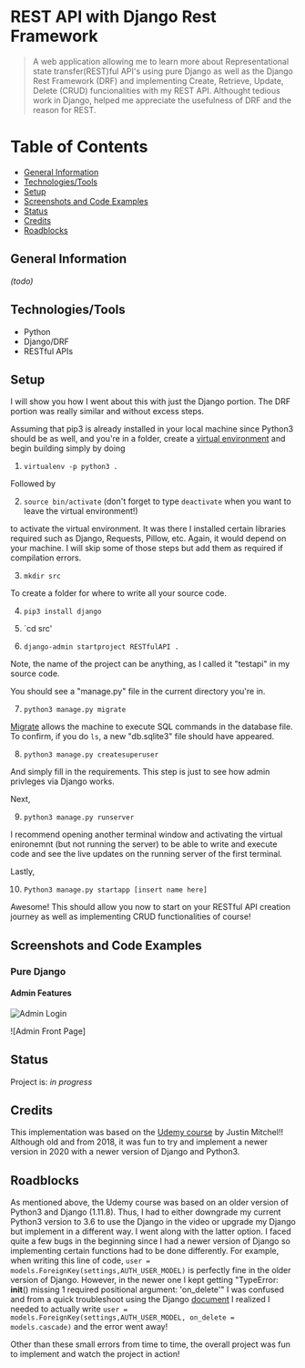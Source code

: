 # REST API with Django Rest Framework

> A web application allowing me to learn more about Representational state transfer(REST)ful API's using pure Django as well as the Django Rest Framework (DRF) and implementing Create, Retrieve, Update, Delete (CRUD) funcionalities with my REST API. Althought tedious work in Django, helped me appreciate the usefulness of DRF and the reason for REST.

# Table of Contents

* [General Information](#general-information)
* [Technologies/Tools](#technologiestools)
* [Setup](#setup)
* [Screenshots and Code Examples](#screenshots-and-code-examples)
* [Status](#status)
* [Credits](#credits)
* [Roadblocks](#roadblocks)
## General Information
*(todo)*
## Technologies/Tools

* Python
* Django/DRF
* RESTful APIs

## Setup
I will show you how I went about this with just the Django portion. The DRF portion was really similar and without excess steps.

Assuming that pip3 is already installed in your local machine since Python3 should be as well, and you're in a folder,
create a [virtual environment](https://help.dreamhost.com/hc/en-us/articles/115000695551-Installing-and-using-Python-s-virtualenv-using-Python-3) and begin building simply by doing 

1) `virtualenv -p python3 .` 

Followed by 

2) `source bin/activate` (don't forget to type `deactivate` when you want to leave the virtual environment!)

to activate the virtual environment. It was there I installed certain libraries required such as Django, Requests, Pillow, etc. Again, it would depend on your machine. I will skip some of those steps but add them as required if compilation errors.

3) `mkdir src` 

To create a folder for where to write all your source code.

4) `pip3 install django` 

5) `cd src'

6) `django-admin startproject RESTfulAPI .` 

Note, the name of the project can be anything, as I called it "testapi" in my source code.

You should see a "manage.py" file in the current directory you're in.

7) `python3 manage.py migrate`

[Migrate](https://www.geeksforgeeks.org/django-manage-py-migrate-command-python/) allows the machine to execute SQL commands in the database file. To confirm, if you do `ls`, a new "db.sqlite3" file should have appeared.

8) `python3 manage.py createsuperuser` 

And simply fill in the requirements. This step is just to see how admin privleges via Django works. 

Next,

9) `python3 manage.py runserver`

I recommend opening another terminal window and activating the virtual enironemnt (but not running the server) to be able to write and execute code and see the live updates on the running server of the first terminal. 

Lastly,

10) `Python3 manage.py startapp [insert name here]`

Awesome! This should allow you now to start on your RESTful API creation journey as well as implementing CRUD functionalities of course!


## Screenshots and Code Examples
### Pure Django
#### Admin Features
![Admin Login](/../restapi/img/django_admin_login.png)

![Admin Front Page]

## Status

Project is: *in progress*

## Credits
This implementation was based on the [Udemy course](https://www.udemy.com/course/build-a-python-rest-api-with-the-django-rest-framework/) by Justin Mitchel!! Although old and from 2018, it was fun to try and implement a newer version in 2020 with a newer version of Django and Python3.

## Roadblocks
As mentioned above, the Udemy course was based on an older version of Python3 and Django (1.11.8). Thus, I had to either downgrade my current Python3 version to 3.6 to use the Django in the video or upgrade my Django but implement in a different way. I went along with the latter option. I faced quite a few bugs in the beginning since I had a newer version of Django so implementing certain functions had to be done differently. For example, when writing this line of code, `user = models.ForeignKey(settings,AUTH_USER_MODEL)` is perfectly fine in the older version of Django. However, in the newer one I kept getting "TypeError: __init__() missing 1 required positional argument: 'on_delete'" I was confused and from a quick troubleshoot using the Django [document](https://docs.djangoproject.com/en/1.11/ref/models/fields/#django.db.models.ForeignKey) I realized I needed to actually write `user = models.ForeignKey(settings,AUTH_USER_MODEL, on_delete = models.cascade)` and the error went away! 

Other than these small errors from time to time, the overall project was fun to implement and watch the project in action! 





